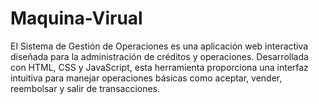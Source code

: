 # Maquina-Virual
El Sistema de Gestión de Operaciones es una aplicación web interactiva diseñada para la administración de créditos y operaciones. Desarrollada con HTML, CSS y JavaScript, esta herramienta proporciona una interfaz intuitiva para manejar operaciones básicas como aceptar, vender, reembolsar y salir de transacciones.
